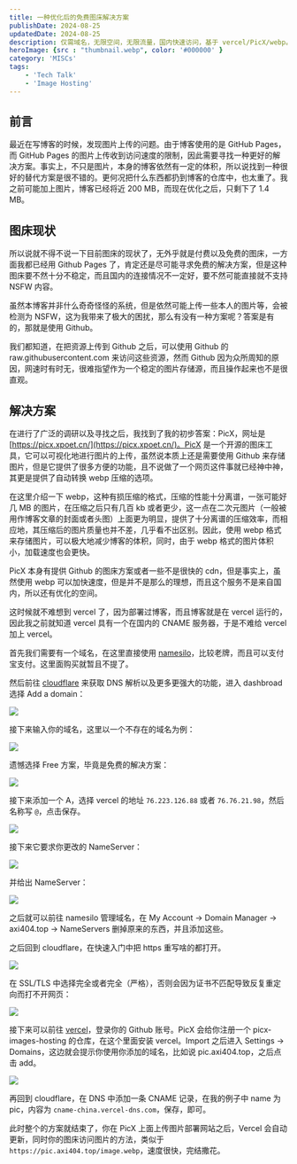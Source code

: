 ```yaml
---
title: 一种优化后的免费图床解决方案 
publishDate: 2024-08-25
updatedDate: 2024-08-25
description: 仅需域名，无限空间，无限流量，国内快速访问，基于 vercel/PicX/webp。
heroImage: {src : "thumbnail.webp", color: '#000000' }
category: 'MISCs'
tags:
    - 'Tech Talk'
    - 'Image Hosting'
---
```


## 前言

最近在写博客的时候，发现图片上传的问题。由于博客使用的是 GitHub Pages，而 GitHub Pages 的图片上传收到访问速度的限制，因此需要寻找一种更好的解决方案。事实上，不只是图片，本身的博客依然有一定的体积，所以说找到一种很好的替代方案是很不错的。更何况把什么东西都扔到博客的仓库中，也太重了。我之前可能加上图片，博客已经将近 200 MB，而现在优化之后，只剩下了 1.4 MB。

## 图床现状

所以说就不得不说一下目前图床的现状了，无外乎就是付费以及免费的图床，一方面我都已经用 Github Pages 了，肯定还是尽可能寻求免费的解决方案，但是这种图床要不然十分不稳定，而且国内的连接情况不一定好，要不然可能直接就不支持 NSFW 内容。

虽然本博客并非什么奇奇怪怪的系统，但是依然可能上传一些本人的图片等，会被检测为 NSFW，这为我带来了极大的困扰，那么有没有一种方案呢？答案是有的，那就是使用 Github。

我们都知道，在把资源上传到 Github 之后，可以使用 Github 的 raw.githubusercontent.com 来访问这些资源，然而 Github 因为众所周知的原因，网速时有时无，很难指望作为一个稳定的图片存储源，而且操作起来也不是很直观。

## 解决方案

在进行了广泛的调研以及寻找之后，我找到了我的初步答案：PicX，网址是 [https://picx.xpoet.cn/](https://picx.xpoet.cn/)。PicX 是一个开源的图床工具，它可以可视化地进行图片的上传，虽然说本质上还是需要使用 Github 来存储图片，但是它提供了很多方便的功能，且不说做了一个网页这件事就已经神中神，其更是提供了自动转换 webp 压缩的选项。

在这里介绍一下 webp，这种有损压缩的格式，压缩的性能十分离谱，一张可能好几 MB 的图片，在压缩之后只有几百 kb 或者更少，这一点在二次元图片（一般被用作博客文章的封面或者头图）上面更为明显，提供了十分离谱的压缩效率，而相应地，其压缩后的图片质量也并不差，几乎看不出区别。因此，使用 webp 格式来存储图片，可以极大地减少博客的体积，同时，由于 webp 格式的图片体积小，加载速度也会更快。

PicX 本身有提供 Github 的图床方案或者一些不是很快的 cdn，但是事实上，虽然使用 webp 可以加快速度，但是并不是那么的理想，而且这个服务不是来自国内，所以还有优化的空间。

这时候就不难想到 vercel 了，因为部署过博客，而且博客就是在 vercel 运行的，因此我之前就知道 vercel 具有一个在国内的 CNAME 服务器，于是不难给 vercel 加上 vercel。

首先我们需要有一个域名，在这里直接使用 [namesilo](https://www.namesilo.com/)，比较老牌，而且可以支付宝支付。这里面购买就暂且不提了。

然后前往 [cloudflare](https://dash.cloudflare.com/) 来获取 DNS 解析以及更多更强大的功能，进入 dashbroad 选择 Add a domain：







![](https://pic.axi404.top/image.5tqyhumx92.webp)

接下来输入你的域名，这里以一个不存在的域名为例：

![](https://pic.axi404.top/image-1.7zqd3mel07.webp)

遗憾选择 Free 方案，毕竟是免费的解决方案：

![](https://pic.axi404.top/image-2.7p3jagzcuw.webp)

接下来添加一个 A，选择 vercel 的地址 `76.223.126.88` 或者 `76.76.21.98`，然后名称写 `@`，点击保存。

![](https://pic.axi404.top/image-4.839z1c7nq2.webp)

接下来它要求你更改的 NameServer：

![](https://pic.axi404.top/image-3.6pnfxawlp5.webp)

并给出 NameServer：

![](https://pic.axi404.top/image-5.4uav4ok63f.webp)

之后就可以前往 namesilo 管理域名，在 My Account -> Domain Manager -> axi404.top -> NameServers 删掉原来的东西，并且添加这些。

之后回到 cloudflare，在快速入门中把 https 重写啥的都打开。

![](https://pic.axi404.top/image-6.3k7xyd26sb.webp)

在 SSL/TLS 中选择完全或者完全（严格），否则会因为证书不匹配导致反复重定向而打不开网页：

![](https://pic.axi404.top/image-7.70a9qgbtul.webp)

接下来可以前往 [vercel](https://vercel.com/)，登录你的 Github 账号。PicX 会给你注册一个 picx-images-hosting 的仓库，在这个里面安装 vercel。Import 之后进入 Settings -> Domains，这边就会提示你使用你添加的域名，比如说 pic.axi404.top，之后点击 add。

![](https://pic.axi404.top/image-8.1023lq285x.webp)

再回到 cloudflare，在 DNS 中添加一条 CNAME 记录，在我的例子中 name 为 pic，内容为 `cname-china.vercel-dns.com`，保存，即可。

此时整个的方案就结束了，你在 PicX 上面上传图片部署网站之后，Vercel 会自动更新，同时你的图床访问图片的方法，类似于 `https://pic.axi404.top/image.webp`，速度很快，完结撒花。
